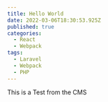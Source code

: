 ```yaml
---
title: Hello World
date: 2022-03-06T18:30:53.925Z
published: true
categories:
  - React
  - Webpack
tags:
  - Laravel
  - Webpack
  - PHP
---
```

This is a Test from the CMS